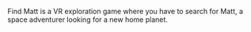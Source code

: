 Find Matt is a VR exploration game where you have to search for Matt, a space adventurer looking for a new home planet.